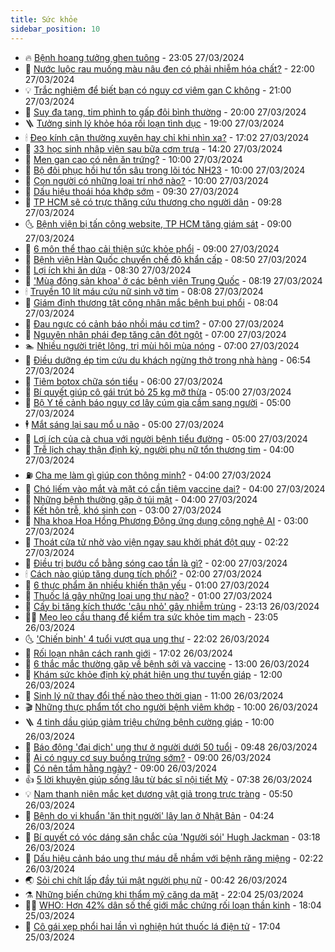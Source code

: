 ```yaml
---
title: Sức khỏe
sidebar_position: 10
---
```


<!-- vnexpress-suc-khoe:START -->
- 🔥 [Bệnh hoang tưởng ghen tuông](https://vnexpress.net/benh-hoang-tuong-ghen-tuong-4726171.html) - 23:05 27/03/2024
- 🥰 [Nước luộc rau muống màu nâu đen có phải nhiễm hóa chất?](https://vnexpress.net/nuoc-luoc-rau-muong-mau-nau-den-co-phai-nhiem-hoa-chat-4727370.html) - 22:00 27/03/2024
- 💡 [Trắc nghiệm để biết bạn có nguy cơ viêm gan C không](https://vnexpress.net/trac-nghiem-de-biet-ban-co-nguy-co-viem-gan-c-khong-4727291.html) - 21:00 27/03/2024
- 🤗 [Suy đa tạng, tim phình to gấp đôi bình thường](https://vnexpress.net/suy-da-tang-tim-phinh-to-gap-doi-binh-thuong-4727093.html) - 20:00 27/03/2024
- 🪜 [Tưởng sinh lý khỏe hóa rối loạn tình dục](https://vnexpress.net/tuong-sinh-ly-khoe-hoa-roi-loan-tinh-duc-4727327.html) - 19:00 27/03/2024
- 🕯 [Đeo kính cận thường xuyên hay chỉ khi nhìn xa?](https://vnexpress.net/deo-kinh-can-thuong-xuyen-hay-chi-khi-nhin-xa-4727083.html) - 17:02 27/03/2024
- 🤭 [33 học sinh nhập viện sau bữa cơm trưa](https://vnexpress.net/33-hoc-sinh-nhap-vien-sau-bua-com-trua-4727437.html) - 14:20 27/03/2024
- 👀 [Men gan cao có nên ăn trứng?](https://vnexpress.net/men-gan-cao-co-nen-an-trung-4727245.html) - 10:00 27/03/2024
- 🌋 [Bộ đôi phục hồi hư tổn sâu trong lõi tóc NH23](https://vnexpress.net/bo-doi-phuc-hoi-hu-ton-sau-trong-loi-toc-nh23-4727123.html) - 10:00 27/03/2024
- 🫶 [Con người có những loại trí nhớ nào?](https://vnexpress.net/con-nguoi-co-nhung-loai-tri-nho-nao-4727118.html) - 10:00 27/03/2024
- 🦆 [Dấu hiệu thoái hóa khớp sớm](https://vnexpress.net/dau-hieu-thoai-hoa-khop-som-4726920.html) - 09:30 27/03/2024
- 🚀 [TP HCM sẽ có trực thăng cứu thương cho người dân](https://vnexpress.net/tp-hcm-se-co-truc-thang-cuu-thuong-cho-nguoi-dan-4727307.html) - 09:28 27/03/2024
- 🌜 [Bệnh viện bị tấn công website, TP HCM tăng giám sát](https://vnexpress.net/benh-vien-bi-tan-cong-website-tp-hcm-tang-giam-sat-4727354.html) - 09:00 27/03/2024
- 🧰 [6 môn thể thao cải thiện sức khỏe phổi](https://vnexpress.net/6-mon-the-thao-cai-thien-suc-khoe-phoi-4727240.html) - 09:00 27/03/2024
- 💫 [Bệnh viện Hàn Quốc chuyển chế độ khẩn cấp](https://vnexpress.net/benh-vien-han-quoc-chuyen-che-do-khan-cap-4727336.html) - 08:50 27/03/2024
- 🌝 [Lợi ích khi ăn dứa](https://vnexpress.net/loi-ich-khi-an-dua-4727209.html) - 08:30 27/03/2024
- 🗽 [&#39;Mùa đông sản khoa&#39; ở các bệnh viện Trung Quốc](https://vnexpress.net/mua-dong-san-khoa-o-cac-benh-vien-trung-quoc-4727284.html) - 08:19 27/03/2024
- 🕯 [Truyền 10 lít máu cứu nữ sinh vỡ tim](https://vnexpress.net/truyen-10-lit-mau-cuu-nu-sinh-vo-tim-4727249.html) - 08:08 27/03/2024
- 🦅 [Giám định thương tật công nhân mắc bệnh bụi phổi](https://vnexpress.net/giam-dinh-thuong-tat-cong-nhan-mac-benh-bui-phoi-4727234.html) - 08:04 27/03/2024
- 🦆 [Đau ngực có cảnh báo nhồi máu cơ tim?](https://vnexpress.net/dau-nguc-co-canh-bao-nhoi-mau-co-tim-4727177.html) - 07:00 27/03/2024
- 🎊 [Nguyên nhân phái đẹp tăng cân đột ngột](https://vnexpress.net/nguyen-nhan-phai-dep-tang-can-dot-ngot-4727166.html) - 07:00 27/03/2024
- 🏊 [Nhiều người triệt lông, trị mùi hôi mùa nóng](https://vnexpress.net/nhieu-nguoi-triet-long-tri-mui-hoi-mua-nong-4727156.html) - 07:00 27/03/2024
- 📝 [Điều dưỡng ép tim cứu du khách ngừng thở trong nhà hàng](https://vnexpress.net/dieu-duong-ep-tim-cuu-du-khach-ngung-tho-trong-nha-hang-4727214.html) - 06:54 27/03/2024
- 💯 [Tiêm botox chữa són tiểu](https://vnexpress.net/tiem-botox-chua-son-tieu-4727113.html) - 06:00 27/03/2024
- 🌊 [Bí quyết giúp cô gái trút bỏ 25 kg mỡ thừa](https://vnexpress.net/bi-quyet-giup-co-gai-trut-bo-25-kg-mo-thua-4726144.html) - 05:00 27/03/2024
- 🚀 [Bộ Y tế cảnh báo nguy cơ lây cúm gia cầm sang người](https://vnexpress.net/bo-y-te-canh-bao-nguy-co-lay-cum-gia-cam-sang-nguoi-4727236.html) - 05:00 27/03/2024
- 🕴 [Mắt sáng lại sau mổ u não](https://vnexpress.net/mat-sang-lai-sau-mo-u-nao-4727153.html) - 05:00 27/03/2024
- 🗽 [Lợi ích của cà chua với người bệnh tiểu đường](https://vnexpress.net/loi-ich-cua-ca-chua-voi-nguoi-benh-tieu-duong-4727136.html) - 05:00 27/03/2024
- 🎡 [Trễ lịch chạy thận định kỳ, người phụ nữ tổn thương tim](https://vnexpress.net/tre-lich-chay-than-dinh-ky-nguoi-phu-nu-ton-thuong-tim-4727173.html) - 04:00 27/03/2024
- ⛽️ [Cha mẹ làm gì giúp con thông minh?](https://vnexpress.net/cha-me-lam-gi-giup-con-thong-minh-4727120.html) - 04:00 27/03/2024
- 🦆 [Chó liếm vào mắt và mặt có cần tiêm vaccine dại?](https://vnexpress.net/cho-liem-vao-mat-va-mat-co-can-tiem-vaccine-dai-4727075.html) - 04:00 27/03/2024
- 🤩 [Những bệnh thường gặp ở túi mật](https://vnexpress.net/nhung-benh-thuong-gap-o-tui-mat-4727073.html) - 04:00 27/03/2024
- 🦒 [Kết hôn trễ, khó sinh con](https://vnexpress.net/ket-hon-tre-kho-sinh-con-4727087.html) - 03:00 27/03/2024
- 💫 [Nha khoa Hoa Hồng Phương Đông ứng dụng công nghệ AI](https://vnexpress.net/nha-khoa-hoa-hong-phuong-dong-ung-dung-cong-nghe-ai-4720124.html) - 03:00 27/03/2024
- 🐘 [Thoát cửa tử nhờ vào viện ngay sau khởi phát đột quỵ](https://vnexpress.net/thoat-cua-tu-nho-vao-vien-ngay-sau-khoi-phat-dot-quy-4726590.html) - 02:22 27/03/2024
- 🚀 [Điều trị bướu cổ bằng sóng cao tần là gì?](https://vnexpress.net/dieu-tri-buou-co-bang-song-cao-tan-la-gi-4727067.html) - 02:00 27/03/2024
- 🕯 [Cách nào giúp tăng dung tích phổi?](https://vnexpress.net/cach-nao-giup-tang-dung-tich-phoi-4727036.html) - 02:00 27/03/2024
- 🦏 [6 thực phẩm ăn nhiều khiến thận yếu](https://vnexpress.net/6-thuc-pham-an-nhieu-khien-than-yeu-4726882.html) - 01:00 27/03/2024
- 🦄 [Thuốc lá gây những loại ung thư nào?](https://vnexpress.net/thuoc-la-gay-nhung-loai-ung-thu-nao-4726762.html) - 01:00 27/03/2024
- 🦒 [Cấy bi tăng kích thước &#39;cậu nhỏ&#39; gây nhiễm trùng](https://vnexpress.net/cay-bi-tang-kich-thuoc-cau-nho-gay-nhiem-trung-4726837.html) - 23:13 26/03/2024
- 👨‍🏫 [Mẹo leo cầu thang để kiểm tra sức khỏe tim mạch](https://vnexpress.net/meo-leo-cau-thang-de-kiem-tra-suc-khoe-tim-mach-4726624.html) - 23:05 26/03/2024
- 🌜 [&#39;Chiến binh&#39; 4 tuổi vượt qua ung thư](https://vnexpress.net/chien-binh-4-tuoi-vuot-qua-ung-thu-4724332.html) - 22:02 26/03/2024
- 🚀 [Rối loạn nhân cách ranh giới](https://vnexpress.net/roi-loan-nhan-cach-ranh-gioi-4725786.html) - 17:02 26/03/2024
- 💃 [6 thắc mắc thường gặp về bệnh sởi và vaccine](https://vnexpress.net/6-thac-mac-thuong-gap-ve-benh-soi-va-vaccine-4726912.html) - 13:00 26/03/2024
- 💯 [Khám sức khỏe định kỳ phát hiện ung thư tuyến giáp](https://vnexpress.net/kham-suc-khoe-dinh-ky-phat-hien-ung-thu-tuyen-giap-4726805.html) - 12:00 26/03/2024
- 🤔 [Sinh lý nữ thay đổi thế nào theo thời gian](https://vnexpress.net/sinh-ly-nu-thay-doi-the-nao-theo-thoi-gian-4726712.html) - 11:00 26/03/2024
- 🎬 [Những thực phẩm tốt cho người bệnh viêm khớp](https://vnexpress.net/nhung-thuc-pham-tot-cho-nguoi-benh-viem-khop-4726662.html) - 10:00 26/03/2024
- 🪜 [4 tinh dầu giúp giảm triệu chứng bệnh cường giáp](https://vnexpress.net/4-tinh-dau-giup-giam-trieu-chung-benh-cuong-giap-4726314.html) - 10:00 26/03/2024
- 🦣 [Báo động &#39;đại dịch&#39; ung thư ở người dưới 50 tuổi](https://vnexpress.net/bao-dong-dai-dich-ung-thu-o-nguoi-duoi-50-tuoi-4726885.html) - 09:48 26/03/2024
- 🧐 [Ai có nguy cơ suy buồng trứng sớm?](https://vnexpress.net/ai-co-nguy-co-suy-buong-trung-som-4726749.html) - 09:00 26/03/2024
- 🤡 [Có nên tắm hằng ngày?](https://vnexpress.net/co-nen-tam-hang-ngay-4726678.html) - 09:00 26/03/2024
- 👍 [5 lời khuyên giúp sống lâu từ bác sĩ nội tiết Mỹ](https://vnexpress.net/5-loi-khuyen-giup-song-lau-tu-bac-si-noi-tiet-my-4726615.html) - 07:38 26/03/2024
- 💡 [Nam thanh niên mắc kẹt dương vật giả trong trực tràng](https://vnexpress.net/thanh-nien-mac-ket-duong-vat-gia-trong-truc-trang-4726766.html) - 05:50 26/03/2024
- 💯 [Bệnh do vi khuẩn &#39;ăn thịt người&#39; lây lan ở Nhật Bản](https://vnexpress.net/benh-do-vi-khuan-an-thit-nguoi-lay-lan-o-nhat-ban-4726714.html) - 04:24 26/03/2024
- 🧠 [Bí quyết có vóc dáng săn chắc của &#39;Người sói&#39; Hugh Jackman](https://vnexpress.net/bi-quyet-co-voc-dang-san-chac-cua-nguoi-soi-hugh-jackman-4726618.html) - 03:18 26/03/2024
- 🎡 [Dấu hiệu cảnh báo ung thư máu dễ nhầm với bệnh răng miệng](https://vnexpress.net/dau-hieu-canh-bao-ung-thu-mau-de-nham-voi-benh-rang-mieng-4726604.html) - 02:22 26/03/2024
- 🌏 [Sỏi chi chít lấp đầy túi mật người phụ nữ](https://vnexpress.net/soi-chi-chit-lap-day-tui-mat-nguoi-phu-nu-4726388.html) - 00:42 26/03/2024
- ⚗️ [Những biến chứng khi thẩm mỹ căng da mặt](https://vnexpress.net/nhung-bien-chung-khi-tham-my-cang-da-mat-4725669.html) - 22:04 25/03/2024
- 👨‍🏫 [WHO: Hơn 42% dân số thế giới mắc chứng rối loạn thần kinh](https://vnexpress.net/who-hon-42-dan-so-the-gioi-mac-chung-roi-loan-than-kinh-4726435.html) - 18:04 25/03/2024
- 🤖 [Cô gái xẹp phổi hai lần vì nghiện hút thuốc lá điện tử](https://vnexpress.net/co-gai-xep-phoi-hai-lan-vi-nghien-hut-thuoc-la-dien-tu-4726456.html) - 17:04 25/03/2024<!-- vnexpress-suc-khoe:END -->
